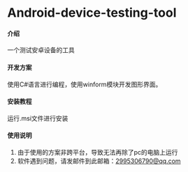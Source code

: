 # Android-device-testing-tool

#### 介绍
一个测试安卓设备的工具

#### 开发方案
使用C#语言进行编程，使用winform模块开发图形界面。


#### 安装教程

运行.msi文件进行安装

#### 使用说明

1.  由于使用的方案非跨平台，导致无法再除了pc的电脑上运行
2.  软件遇到问题，请发邮件到此邮箱：2995306790@qq.com